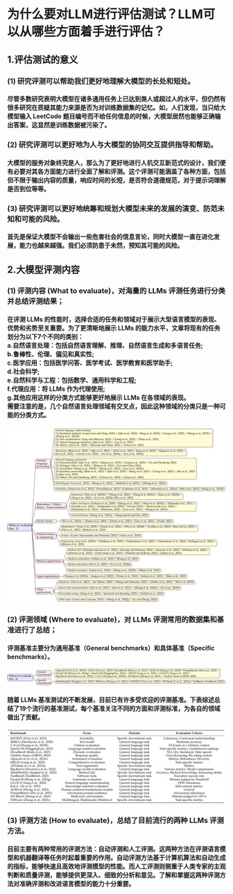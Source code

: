 # 为什么要对LLM进行评估测试？LLM可以从哪些方面着手进行评估？
## 1.评估测试的意义
### (1) 研究评测可以帮助我们更好地理解大模型的长处和短处。
#### 尽管多数研究表明大模型在诸多通用任务上已达到类人或超过人的水平，但仍然有很多研究在质疑其能力来源是否为对训练数据集的记忆。如，人们发现，当只给大模型输入 LeetCode 题目编号而不给任何信息的时候，大模型居然也能够正确输出答案，这显然是训练数据被污染了。

### (2) 研究评测可以更好地为人与大模型的协同交互提供指导和帮助。
#### 大模型的服务对象终究是人，那么为了更好地进行人机交互新范式的设计，我们便有必要对其各方面能力进行全面了解和评测。这个评测可能涵盖了各种方面，包括但不限于输出内容的质量，响应时间的长短，是否符合道德规范，对于提示词理解是否到位等等。
### (3) 研究评测可以更好地统筹和规划大模型未来的发展的演变、防范未知和可能的风险。
#### 首先是保证大模型不会输出一些危害社会的信息言论，同时大模型一直在进化发展，能力也越来越强。我们必须防患于未然，预知其可能的风险。
## 2.大模型评测内容
### (1) 评测内容 (What to evaluate)，对海量的 LLMs 评测任务进行分类并总结评测结果；
#### 在评测 LLMs 的性能时，选择合适的任务和领域对于展示大型语言模型的表现、优势和劣势至关重要。为了更清晰地展示 LLMs 的能力水平，文章将现有的任务划分为以下7个不同的类别：<br>a.自然语言处理：包括自然语言理解、推理、自然语言生成和多语言任务; <br>     b.鲁棒性、伦理、偏见和真实性; <br> c.医学应用：包括医学问答、医学考试、医学教育和医学助手;<br>d.社会科学;<br>e.自然科学与工程：包括数学、通用科学和工程;<br>f.代理应用：将 LLMs 作为代理使用;<br>g.其他应用这样的分类方式能够更好地展示 LLMs 在各领域的表现。<br>需要注意的是，几个自然语言处理领域有交叉点，因此这种领域的分类只是一种可能的分类方式。
![alt text](image.png)
### (2) 评测领域 (Where to evaluate)，对 LLMs 评测常用的数据集和基准进行了总结；
#### 评测基准主要分为通用基准（General benchmarks）和具体基准（Specific benchmarks）。
![alt text](image-1.png)
#### 随着 LLMs 基准测试的不断发展，目前已有许多受欢迎的评测基准。下表综述总结了19个流行的基准测试，每个基准关注不同的方面和评测标准，为各自的领域做出了贡献。
![alt text](image-2.png)
### (3) 评测方法 (How to evaluate)，总结了目前流行的两种 LLMs 评测方法。
#### 目前主要有两种常用的评测方法：自动评测和人工评测。这两种方法在评测语言模型和机器翻译等任务时起着重要的作用。自动评测方法基于计算机算法和自动生成的指标，能够快速且高效地评测模型的性能。而人工评测则侧重于人类专家的主观判断和质量评测，能够提供更深入、细致的分析和意见。了解和掌握这两种评测方法对准确评测和改进语言模型的能力十分重要。



